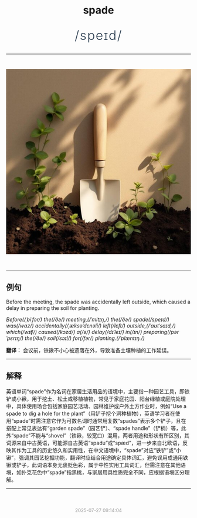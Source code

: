 <div align="center">

# spade

<div style="margin: 30px 0;">
<h1 style="font-size: 2.5em; font-weight: 300; letter-spacing: 2px; margin: 0; color: #2c3e50;">
/speɪd/
</h1>
</div>

</div>

---

<div align="center" style="margin: 40px 0;">

![spade](images/spade.png)

</div>

---

## 例句

Before the meeting, the spade was accidentally left outside, which caused a delay in preparing the soil for planting.

*Before(/ˌbiˈfɔr/) the(/ðə/) meeting,(/ˈmitɪŋ,/) the(/ðə/) spade(/speɪd/) was(/wɑz/) accidentally(/ˌæksəˈdɛnəli/) left(/lɛft/) outside,(/ˈaʊtˈsaɪd,/) which(/wɪʧ/) caused(/kɔzd/) a(/ə/) delay(/dɪˈleɪ/) in(/ɪn/) preparing(/pərˈpɛrɪŋ/) the(/ðə/) soil(/sɔɪl/) for(/fər/) planting.(/ˈplæntɪŋ./)*

**翻译：** 会议前，铁锹不小心被遗落在外，导致准备土壤种植的工作延误。

---

## 解释

英语单词“spade”作为名词在家居生活用品的语境中，主要指一种园艺工具，即铁铲或小锹，用于挖土、松土或移植植物，常见于家庭花园、阳台绿植或庭院处理中，具体使用场合包括家庭园艺活动、园林维护或户外土方作业时，例如“Use a spade to dig a hole for the plant”（用铲子挖个洞种植物），英语学习者在使用“spade”时需注意它作为可数名词时通常用复数“spades”表示多个铲子，且在搭配上常见表达有“garden spade”（园艺铲）、“spade handle”（铲柄）等，此外“spade”不能与“shovel”（铁锹，较宽口）混用，两者用途和形状有所区别，其词源来自中古英语，可能源自古英语“spadu”或“spæd”，进一步来自北欧语，反映其作为工具的历史悠久和实用性，在中文语境中，“spade”对应“铁铲”或“小锹”，强调其园艺挖掘功能，翻译时应结合用途确定具体词汇，避免误用成通用铁锹或铲子，此词语本身无褒贬色彩，属于中性实用工具词汇，但需注意在其他语境，如扑克花色中“spade”指黑桃，与家居用具性质完全不同，应根据语境区分理解。


---

<div align="center" style="margin-top: 50px;">
<small style="color: #999; font-size: 0.9em;">2025-07-27 09:14:04</small>
</div>
